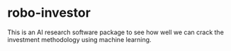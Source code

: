 # robo-investor

This is an AI research software package to see how well we can crack the investment methodology using machine learning.